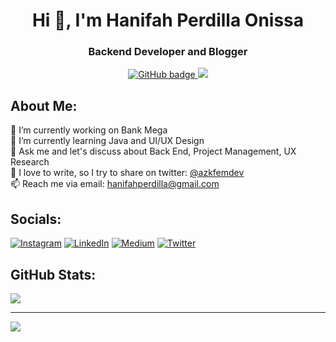 <h1 align="center">Hi 👋, I'm Hanifah Perdilla Onissa</h1>
<h3 align="center">Backend Developer and Blogger</h3>

<p align="center">
  <a href="https://github.com/azkaahanifah?tab=followers">
    <img src="https://img.shields.io/github/followers/azkaahanifah?label=Followers&logo=GitHub&style=for-the-badge" alt="GitHub badge" />
  </a>
  <a href="http://twitter.com/azkfemdev/followers">
    <img src="https://img.shields.io/twitter/follow/azkfemdev?label=Twitter&logo=twitter&style=for-the-badge" />
  </a>
</p>

## About Me:
🔭 I’m currently working on Bank Mega<br>
🌱 I’m currently learning Java and UI/UX Design<br>
💬 Ask me and let's discuss about Back End, Project Management, UX Research<br>
📝 I love to write, so I try to share on twitter: [@azkfemdev](https://twitter.com/azkfemdev)<br>
📫 Reach me via email: hanifahperdilla@gmail.com


## Socials:
[![Instagram](https://img.shields.io/badge/Instagram-%23E4405F.svg?logo=Instagram&logoColor=white)](https://instagram.com/azkaahanifah) [![LinkedIn](https://img.shields.io/badge/LinkedIn-%230077B5.svg?logo=linkedin&logoColor=white)](https://linkedin.com/in/hanifah-perdilla) [![Medium](https://img.shields.io/badge/Medium-12100E?logo=medium&logoColor=white)](https://medium.com/@azkfemdev) [![Twitter](https://img.shields.io/badge/Twitter-%231DA1F2.svg?logo=Twitter&logoColor=white)](https://twitter.com/azkfemdev) 

## GitHub Stats:
![](https://github-readme-streak-stats.herokuapp.com/?user=azkaahanifah&theme=radical&hide_border=true)<br/>

---
[![](https://visitcount.itsvg.in/api?id=azkaahanifah&icon=0&color=10)](https://visitcount.itsvg.in)

<!-- Proudly created with GPRM ( https://gprm.itsvg.in ) -->
